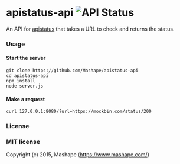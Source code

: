 # apistatus-api ![API Status](https://img.shields.io/badge/API-online-brightgreen.svg)

An API for [apistatus](https://github.com/Mashape/apistatus) that takes a URL to check and returns the status.

### Usage

#### Start the server

```
git clone https://github.com/Mashape/apistatus-api
cd apistatus-api
npm install
node server.js
```

#### Make a request

```
curl 127.0.0.1:8080/?url=https://mockbin.com/status/200
```

### License

### MIT license

Copyright (c) 2015, Mashape (https://www.mashape.com/)
